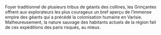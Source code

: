 Foyer traditionnel de plusieurs tribus de géants des collines, les Grinçantes offrent aux explorateurs les plus courageux un bref aperçu de l’immense empire des géants qui a précédé la colonisation humaine en Varisie. Malheureusement, la nature sauvage des habitants actuels de la région fait de ces expéditions des paris risqués, au mieux.